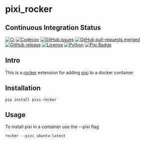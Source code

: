 # pixi_rocker



## Continuous Integration Status

[![Ci](https://github.com/blooop/pixi_rocker/actions/workflows/ci.yml/badge.svg?branch=main)](https://github.com/blooop/pixi_rocker/actions/workflows/ci.yml?query=branch%3Amain)
[![Codecov](https://codecov.io/gh/blooop/pixi_rocker/branch/main/graph/badge.svg?token=Y212GW1PG6)](https://codecov.io/gh/blooop/pixi_rocker)
[![GitHub issues](https://img.shields.io/github/issues/blooop/pixi_rocker.svg)](https://GitHub.com/blooop/pixi_rocker/issues/)
[![GitHub pull-requests merged](https://badgen.net/github/merged-prs/blooop/pixi_rocker)](https://github.com/blooop/pixi_rocker/pulls?q=is%3Amerged)
[![GitHub release](https://img.shields.io/github/release/blooop/pixi_rocker.svg)](https://GitHub.com/blooop/pixi_rocker/releases/)
[![License](https://img.shields.io/pypi/l/pixi-rocker)](https://opensource.org/license/mit/)
[![Python](https://img.shields.io/badge/python-3.8%20%7C%203.9%20%7C%203.10%20%7C%203.11%20%7C%203.12-blue)](https://www.python.org/downloads/)
[![Pixi Badge](https://img.shields.io/endpoint?url=https://raw.githubusercontent.com/prefix-dev/pixi/main/assets/badge/v0.json)](https://pixi.sh)

## Intro

This is a [rocker](https://github.com/tfoote/rocker) extension for adding [pixi](https://pixi.sh) to a docker container

## Installation

```
pip install pixi-rocker
```

## Usage

To install pixi in a container use the --pixi flag

```
rocker --pixi ubuntu:latest
```
